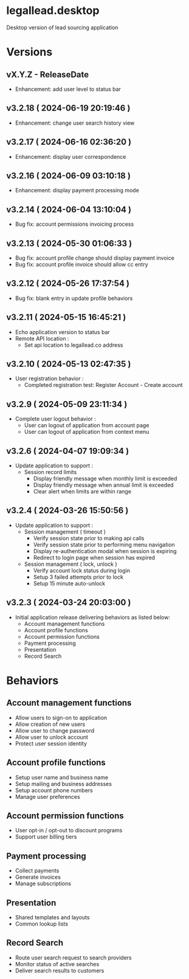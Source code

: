 # legallead.desktop   
Desktop version of lead sourcing application   

# Versions   

## vX.Y.Z - ReleaseDate
 - Enhancement: add user level to status bar

## v3.2.18 ( 2024-06-19 20:19:46 )
 - Enhancement: change user search history view

## v3.2.17 ( 2024-06-16 02:36:20 )
 - Enhancement: display user correspondence

## v3.2.16 ( 2024-06-09 03:10:18 )
 - Enhancement: display payment processing mode

## v3.2.14 ( 2024-06-04 13:10:04 )
 - Bug fix: account permissions invoicing process

## v3.2.13 ( 2024-05-30 01:06:33 )
 - Bug fix: account profile change should display payment invoice  
 - Bug fix: account profile invoice should allow cc entry  

## v3.2.12 ( 2024-05-26 17:37:54 )
 - Bug fix: blank entry in update profile behaviors  

## v3.2.11 ( 2024-05-15 16:45:21 )
 - Echo application version to status bar
 - Remote API location :
     - Set api location to legallead.co address   

## v3.2.10 ( 2024-05-13 02:47:35 )
 - User registration behavior :
     - Completed registration test: Register Account - Create account

## v3.2.9 ( 2024-05-09 23:11:34 )
 - Complete user logout behavior :
     - User can logout of application from account page
     - User can logout of application from context menu

## v3.2.6 ( 2024-04-07 19:09:34 )
 - Update application to support :
     - Session record limits
        - Display friendly message when monthly limit is exceeded   
        - Display friendly message when annual limit is exceeded   
        - Clear alert when limits are within range   

## v3.2.4 ( 2024-03-26 15:50:56 )
 - Update application to support :
     - Session management ( timeout )   
        - Verify session state prior to making api calls   
        - Verify session state prior to performing menu navigation   
        - Display re-authentication modal when session is expiring   
        - Redirect to login page when session has expired   
     - Session management ( lock, unlock )   
        - Verify account lock status during login    
        - Setup 3 failed attempts prior to lock   
        - Setup 15 minute auto-unlock   

## v3.2.3 ( 2024-03-24 20:03:00 )
 - Initial application release delivering behaviors as listed below:
     - Account management functions
     - Account profile functions
     - Account permission functions
     - Payment processing
     - Presentation
     - Record Search

# Behaviors 

## Account management functions
 - Allow users to sign-on to application
 - Allow creation of new users
 - Allow user to change password
 - Allow user to unlock account
 - Protect user session identity

## Account profile functions
 - Setup user name and business name
 - Setup mailing and business addresses
 - Setup account phone numbers
 - Manage user preferences

## Account permission functions
 - User opt-in / opt-out to discount programs
 - Support user billing tiers
 
## Payment processing
 - Collect payments
 - Generate invoices
 - Manage subscriptions

## Presentation
 - Shared templates and layouts
 - Common lookup lists
 
## Record Search
 - Route user search request to search providers
 - Monitor status of active searches
 - Deliver search results to customers